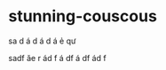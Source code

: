 # stunning-couscous
 sa
 d á
 d
  á
  d 
  á
  ẻ
  qư

  sadf
  ăe
  r
  ád
  f á
  df
  á
  df
   ád
   f 
   
